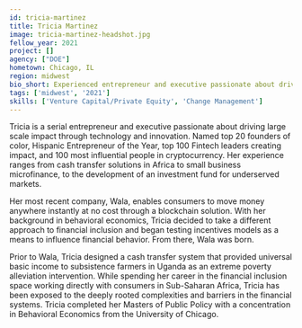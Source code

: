```yaml
---
id: tricia-martinez
title: Tricia Martinez
image: tricia-martinez-headshot.jpg
fellow_year: 2021
project: []
agency: ["DOE"]
hometown: Chicago, IL
region: midwest
bio_short: Experienced entrepreneur and executive passionate about driving large scale impact through technology and innovation.
tags: ['midwest', '2021']
skills: ['Venture Capital/Private Equity', 'Change Management']
---
```

Tricia is a serial entrepreneur and executive passionate about driving large scale impact through technology and innovation. Named top 20 founders of color, Hispanic Entrepreneur of the Year, top 100 Fintech leaders creating impact, and 100 most influential people in cryptocurrency. Her experience ranges from cash transfer solutions in Africa to small business microfinance, to the development of an investment fund for underserved markets.

Her most recent company, Wala, enables consumers to move money anywhere instantly at no cost through a blockchain solution. With her background in behavioral economics, Tricia decided to take a different approach to financial inclusion and began testing incentives models as a means to influence financial behavior. From there, Wala was born.

Prior to Wala, Tricia designed a cash transfer system that provided universal basic income to subsistence farmers in Uganda as an extreme poverty alleviation intervention. While spending her career in the financial inclusion space working directly with consumers in Sub-Saharan Africa, Tricia has been exposed to the deeply rooted complexities and barriers in the financial systems. Tricia completed her Masters of Public Policy with a concentration in Behavioral Economics from the University of Chicago.
